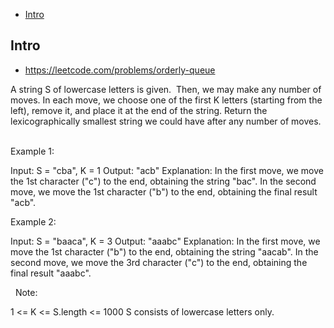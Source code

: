 - [Intro](#intro)

## Intro

- https://leetcode.com/problems/orderly-queue

A string S of lowercase letters is given.  Then, we may make any number of moves.
In each move, we choose one of the first K letters (starting from the left), remove it, and place it at the end of the string.
Return the lexicographically smallest string we could have after any number of moves.
 

Example 1:

Input: S = "cba", K = 1
Output: "acb"
Explanation: 
In the first move, we move the 1st character ("c") to the end, obtaining the string "bac".
In the second move, we move the 1st character ("b") to the end, obtaining the final result "acb".


Example 2:

Input: S = "baaca", K = 3
Output: "aaabc"
Explanation: 
In the first move, we move the 1st character ("b") to the end, obtaining the string "aacab".
In the second move, we move the 3rd character ("c") to the end, obtaining the final result "aaabc".

 
Note:

1 <= K <= S.length <= 1000
S consists of lowercase letters only.



